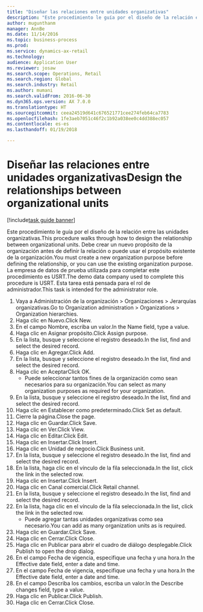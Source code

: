 ```yaml
--- 
title: "Diseñar las relaciones entre unidades organizativas"
description: "Este procedimiento le guía por el diseño de la relación entre las unidades organizativas."
author: mugunthanm
manager: AnnBe
ms.date: 11/14/2016
ms.topic: business-process
ms.prod: 
ms.service: dynamics-ax-retail
ms.technology: 
audience: Application User
ms.reviewer: josaw
ms.search.scope: Operations, Retail
ms.search.region: Global
ms.search.industry: Retail
ms.author: mumani
ms.search.validFrom: 2016-06-30
ms.dyn365.ops.version: AX 7.0.0
ms.translationtype: HT
ms.sourcegitcommit: ceea24519d641c676521771cee274feb64ca7783
ms.openlocfilehash: 1fe3aeb7051c46f2c1b92a038ee0c4dd388ec057
ms.contentlocale: es-es
ms.lasthandoff: 01/19/2018

---
```

# <a name="design-the-relationships-between-organizational-units"></a><span data-ttu-id="8adf2-103">Diseñar las relaciones entre unidades organizativas</span><span class="sxs-lookup"><span data-stu-id="8adf2-103">Design the relationships between organizational units</span></span>

[!include[task guide banner](../includes/task-guide-banner.md)]

<span data-ttu-id="8adf2-104">Este procedimiento le guía por el diseño de la relación entre las unidades organizativas.</span><span class="sxs-lookup"><span data-stu-id="8adf2-104">This procedure walks through how to design the relationship between organizational units.</span></span> <span data-ttu-id="8adf2-105">Debe crear un nuevo propósito de la organización antes de definir la relación o puede usar el propósito existente de la organización.</span><span class="sxs-lookup"><span data-stu-id="8adf2-105">You must create a new organization purpose before defining the relationship, or you can use the existing organization purpose.</span></span> <span data-ttu-id="8adf2-106">La empresa de datos de prueba utilizada para completar este procedimiento es USRT.</span><span class="sxs-lookup"><span data-stu-id="8adf2-106">The demo data company used to complete this procedure is USRT.</span></span> <span data-ttu-id="8adf2-107">Esta tarea está pensada para el rol de administrador.</span><span class="sxs-lookup"><span data-stu-id="8adf2-107">This task is intended for the administrator role.</span></span>

1. <span data-ttu-id="8adf2-108">Vaya a Administración de la organización > Organizaciones > Jerarquías organizativas.</span><span class="sxs-lookup"><span data-stu-id="8adf2-108">Go to Organization administration > Organizations > Organization hierarchies.</span></span>
2. <span data-ttu-id="8adf2-109">Haga clic en Nuevo.</span><span class="sxs-lookup"><span data-stu-id="8adf2-109">Click New.</span></span>
3. <span data-ttu-id="8adf2-110">En el campo Nombre, escriba un valor.</span><span class="sxs-lookup"><span data-stu-id="8adf2-110">In the Name field, type a value.</span></span>
4. <span data-ttu-id="8adf2-111">Haga clic en Asignar propósito.</span><span class="sxs-lookup"><span data-stu-id="8adf2-111">Click Assign purpose.</span></span>
5. <span data-ttu-id="8adf2-112">En la lista, busque y seleccione el registro deseado.</span><span class="sxs-lookup"><span data-stu-id="8adf2-112">In the list, find and select the desired record.</span></span>
6. <span data-ttu-id="8adf2-113">Haga clic en Agregar.</span><span class="sxs-lookup"><span data-stu-id="8adf2-113">Click Add.</span></span>
7. <span data-ttu-id="8adf2-114">En la lista, busque y seleccione el registro deseado.</span><span class="sxs-lookup"><span data-stu-id="8adf2-114">In the list, find and select the desired record.</span></span>
8. <span data-ttu-id="8adf2-115">Haga clic en Aceptar</span><span class="sxs-lookup"><span data-stu-id="8adf2-115">Click OK.</span></span>
    * <span data-ttu-id="8adf2-116">Puede seleccionar tantos fines de la organización como sean necesarios para su organización.</span><span class="sxs-lookup"><span data-stu-id="8adf2-116">You can select as many organization purposes as required for your organization.</span></span>  
9. <span data-ttu-id="8adf2-117">En la lista, busque y seleccione el registro deseado.</span><span class="sxs-lookup"><span data-stu-id="8adf2-117">In the list, find and select the desired record.</span></span>
10. <span data-ttu-id="8adf2-118">Haga clic en Establecer como predeterminado.</span><span class="sxs-lookup"><span data-stu-id="8adf2-118">Click Set as default.</span></span>
11. <span data-ttu-id="8adf2-119">Cierre la página.</span><span class="sxs-lookup"><span data-stu-id="8adf2-119">Close the page.</span></span>
12. <span data-ttu-id="8adf2-120">Haga clic en Guardar.</span><span class="sxs-lookup"><span data-stu-id="8adf2-120">Click Save.</span></span>
13. <span data-ttu-id="8adf2-121">Haga clic en Ver.</span><span class="sxs-lookup"><span data-stu-id="8adf2-121">Click View.</span></span>
14. <span data-ttu-id="8adf2-122">Haga clic en Editar.</span><span class="sxs-lookup"><span data-stu-id="8adf2-122">Click Edit.</span></span>
15. <span data-ttu-id="8adf2-123">Haga clic en Insertar.</span><span class="sxs-lookup"><span data-stu-id="8adf2-123">Click Insert.</span></span>
16. <span data-ttu-id="8adf2-124">Haga clic en Unidad de negocio.</span><span class="sxs-lookup"><span data-stu-id="8adf2-124">Click Business unit.</span></span>
17. <span data-ttu-id="8adf2-125">En la lista, busque y seleccione el registro deseado.</span><span class="sxs-lookup"><span data-stu-id="8adf2-125">In the list, find and select the desired record.</span></span>
18. <span data-ttu-id="8adf2-126">En la lista, haga clic en el vínculo de la fila seleccionada.</span><span class="sxs-lookup"><span data-stu-id="8adf2-126">In the list, click the link in the selected row.</span></span>
19. <span data-ttu-id="8adf2-127">Haga clic en Insertar.</span><span class="sxs-lookup"><span data-stu-id="8adf2-127">Click Insert.</span></span>
20. <span data-ttu-id="8adf2-128">Haga clic en Canal comercial.</span><span class="sxs-lookup"><span data-stu-id="8adf2-128">Click Retail channel.</span></span>
21. <span data-ttu-id="8adf2-129">En la lista, busque y seleccione el registro deseado.</span><span class="sxs-lookup"><span data-stu-id="8adf2-129">In the list, find and select the desired record.</span></span>
22. <span data-ttu-id="8adf2-130">En la lista, haga clic en el vínculo de la fila seleccionada.</span><span class="sxs-lookup"><span data-stu-id="8adf2-130">In the list, click the link in the selected row.</span></span>
    * <span data-ttu-id="8adf2-131">Puede agregar tantas unidades organizativas como sea necesario.</span><span class="sxs-lookup"><span data-stu-id="8adf2-131">You can add as many organization units as is required.</span></span>  
23. <span data-ttu-id="8adf2-132">Haga clic en Guardar.</span><span class="sxs-lookup"><span data-stu-id="8adf2-132">Click Save.</span></span>
24. <span data-ttu-id="8adf2-133">Haga clic en Cerrar.</span><span class="sxs-lookup"><span data-stu-id="8adf2-133">Click Close.</span></span>
25. <span data-ttu-id="8adf2-134">Haga clic en Publicar para abrir el cuadro de diálogo desplegable.</span><span class="sxs-lookup"><span data-stu-id="8adf2-134">Click Publish to open the drop dialog.</span></span>
26. <span data-ttu-id="8adf2-135">En el campo Fecha de vigencia, especifique una fecha y una hora.</span><span class="sxs-lookup"><span data-stu-id="8adf2-135">In the Effective date field, enter a date and time.</span></span>
27. <span data-ttu-id="8adf2-136">En el campo Fecha de vigencia, especifique una fecha y una hora.</span><span class="sxs-lookup"><span data-stu-id="8adf2-136">In the Effective date field, enter a date and time.</span></span>
28. <span data-ttu-id="8adf2-137">En el campo Describa los cambios, escriba un valor.</span><span class="sxs-lookup"><span data-stu-id="8adf2-137">In the Describe changes field, type a value.</span></span>
29. <span data-ttu-id="8adf2-138">Haga clic en Publicar.</span><span class="sxs-lookup"><span data-stu-id="8adf2-138">Click Publish.</span></span>
30. <span data-ttu-id="8adf2-139">Haga clic en Cerrar.</span><span class="sxs-lookup"><span data-stu-id="8adf2-139">Click Close.</span></span>


